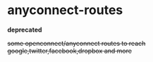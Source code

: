 # anyconnect-routes

**deprecated**

~~some openconnect/anyconnect routes to reach google,twitter,facebook,dropbox and more~~
